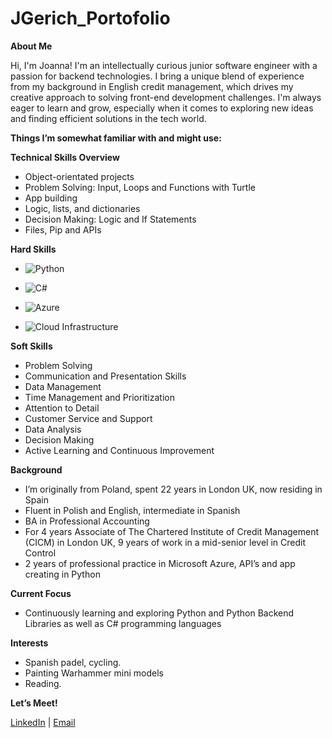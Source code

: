 # JGerich_Portofolio

**About Me**

Hi, I'm Joanna! 
I'm an intellectually curious junior software engineer with a passion for backend technologies. I bring a unique blend of experience from my background in English credit management, which drives my creative approach to solving front-end development challenges. I'm always eager to learn and grow, especially when it comes to exploring new ideas and finding efficient solutions in the tech world.

**Things I’m somewhat familiar with and might use:**

**Technical Skills Overview**
-	Object-orientated projects
-	Problem Solving: Input, Loops and Functions with Turtle
-	App building
- Logic, lists, and dictionaries
- Decision Making: Logic and If Statements
- Files, Pip and APIs

**Hard Skills**
- ![Python](https://img.shields.io/badge/Python-3776AB?style=flat&logo=Python&logoColor=white)
- ![C#](https://img.shields.io/badge/C%23-239120?style=flat&logo=CSharp&logoColor=white)

- ![Azure](https://img.shields.io/badge/Azure-666666?style=flat&logo=MicrosoftAzure&logoColor=white)
-	![Cloud Infrastructure](https://img.shields.io/badge/Cloud%20Infrastructure-1572B6?style=for-the-badge&logo=Cloudflare&logoColor=white)


**Soft Skills**
-	Problem Solving
-	Communication and Presentation Skills
-	Data Management
-	Time Management and Prioritization
-	Attention to Detail
-	Customer Service and Support
-	Data Analysis
-	Decision Making
-	Active Learning and Continuous Improvement

**Background**
-	I’m originally from Poland, spent 22 years in London UK, now residing in Spain
-	Fluent in Polish and English, intermediate in Spanish
-	BA in Professional Accounting
-	For 4 years Associate of The Chartered Institute of Credit Management (CICM) in London UK, 9 years of work in a mid-senior level in Credit Control
-	2 years of professional practice in Microsoft Azure, API’s and app creating in Python

**Current Focus**
- Continuously learning and exploring Python and Python Backend Libraries as well as C# programming languages

**Interests**
-	Spanish padel, cycling.
-	Painting Warhammer mini models
-	Reading.  

**Let’s Meet!**

[LinkedIn](https://www.linkedin.com/in/joanna-gerich/) | [Email](mailto:joanna.gerich@googlemail.com)



